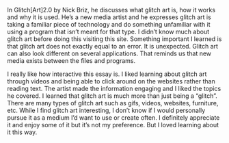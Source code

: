 In Glitch[Art]2.0 by Nick Briz, he discusses what glitch art is, how it works and why it is used. He’s a new media artist and he expresses glitch art is taking a familiar piece of technology and do something unfamiliar with it using a program that isn’t meant for that type. I didn’t know much about glitch art before doing this visiting this site. Something important I learned is that glitch art does not exactly equal to an error. It is unexpected. Glitch art can also look different on several applications. That reminds us that new media exists between the files and programs. 

I really like how interactive this essay is. I liked learning about glitch art through videos and being able to click around on the websites rather than reading text. The artist made the information engaging and I liked the topics he covered. I learned that glitch art is much more than just being a “glitch”. There are many types of glitch art such as gifs, videos, websites, furniture, etc. While I find glitch art interesting, I don’t know if I would personally pursue it as a medium I’d want to use or create often. I definitely appreciate it and enjoy some of it but it’s not my preference. But I loved learning about it this way.


